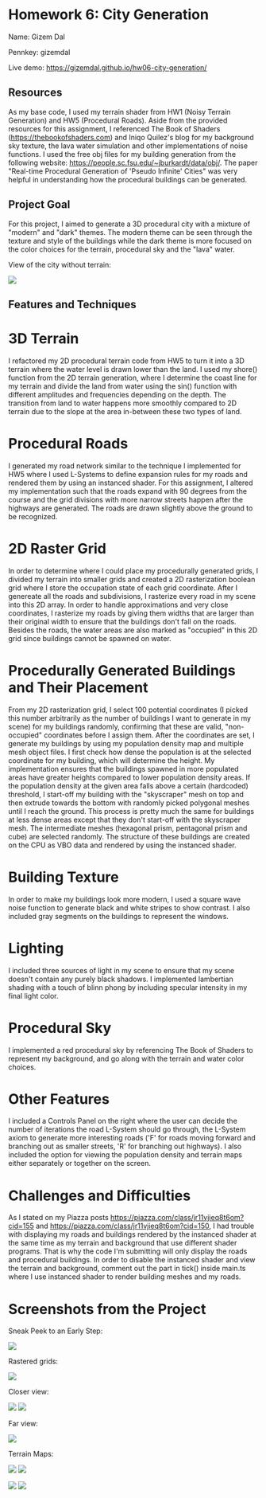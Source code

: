 # Homework 6: City Generation

Name: Gizem Dal

Pennkey: gizemdal

Live demo: https://gizemdal.github.io/hw06-city-generation/

## Resources
As my base code, I used my terrain shader from HW1 (Noisy Terrain Generation) and HW5 (Procedural Roads). Aside from the provided resources for this assignment, I referenced The Book of Shaders (https://thebookofshaders.com) and Iniqo Quilez's blog for my background sky texture, the lava water simulation and other implementations of noise functions. I used the free obj files for my building generation from the following website: https://people.sc.fsu.edu/~jburkardt/data/obj/. The paper "Real-time Procedural Generation of 'Pseudo Infinite' Cities" was very helpful in understanding how the procedural buildings can be generated.

## Project Goal
For this project, I aimed to generate a 3D procedural city with a mixture of "modern" and "dark" themes. The modern theme can be seen through the texture and style of the buildings while the dark theme is more focused on the color choices for the terrain, procedural sky and the "lava" water.

View of the city without terrain:

![](process_imgs/cityview.png)

## Features and Techniques

# 3D Terrain

I refactored my 2D procedural terrain code from HW5 to turn it into a 3D terrain where the water level is drawn lower than the land. I used my shore() function from the 2D terrain generation, where I determine the coast line for my terrain and divide the land from water using the sin() function with different amplitudes and frequencies depending on the depth. The transition from land to water happens more smoothly compared to 2D terrain due to the slope at the area in-between these two types of land.

# Procedural Roads

I generated my road network similar to the technique I implemented for HW5 where I used L-Systems to define expansion rules for my roads and rendered them by using an instanced shader. For this assignment, I altered my implementation such that the roads expand with 90 degrees from the course and the grid divisions with more narrow streets happen after the highways are generated. The roads are drawn slightly above the ground to be recognized.

# 2D Raster Grid

In order to determine where I could place my procedurally generated grids, I divided my terrain into smaller grids and created a 2D rasterization boolean grid where I store the occupation state of each grid coordinate. After I genereate all the roads and subdivisions, I rasterize every road in my scene into this 2D array. In order to handle approximations and very close coordinates, I rasterize my roads by giving them widths that are larger than their original width to ensure that the buildings don't fall on the roads. Besides the roads, the water areas are also marked as "occupied" in this 2D grid since buildings cannot be spawned on water.

# Procedurally Generated Buildings and Their Placement

From my 2D rasterization grid, I select 100 potential coordinates (I picked this number arbitrarily as the number of buildings I want to generate in my scene) for my buildings randomly, confirming that these are valid, "non-occupied" coordinates before I assign them. After the coordinates are set, I generate my buildings by using my population density map and multiple mesh object files. I first check how dense the population is at the selected coordinate for my building, which will determine the height. My implementation ensures that the buildings spawned in more populated areas have greater heights compared to lower population density areas. If the population density at the given area falls above a certain (hardcoded) threshold, I start-off my building with the "skyscraper" mesh on top and then extrude towards the bottom with randomly picked polygonal meshes until I reach the ground. This process is pretty much the same for buildings at less dense areas except that they don't start-off with the skyscraper mesh. The intermediate meshes (hexagonal prism, pentagonal prism and cube) are selected randomly. The structure of these buildings are created on the CPU as VBO data and rendered by using the instanced shader.

# Building Texture

In order to make my buildings look more modern, I used a square wave noise function to generate black and white stripes to show contrast. I also included gray segments on the buildings to represent the windows.

# Lighting

I included three sources of light in my scene to ensure that my scene doesn't contain any purely black shadows. I implemented lambertian shading with a touch of blinn phong by including specular intensity in my final light color.

# Procedural Sky

I implemented a red procedural sky by referencing The Book of Shaders to represent my background, and go along with the terrain and water color choices.

# Other Features

I included a Controls Panel on the right where the user can decide the number of iterations the road L-System should go through, the L-System axiom to generate more interesting roads ('F' for roads moving forward and branching out as smaller streets, 'R' for branching out highways). I also included the option for viewing the population density and terrain maps either separately or together on the screen.

# Challenges and Difficulties

As I stated on my Piazza posts https://piazza.com/class/jr11vjieq8t6om?cid=155 and https://piazza.com/class/jr11vjieq8t6om?cid=150, I had trouble with displaying my roads and buildings rendered by the instanced shader at the same time as my terrain and background that use different shader programs. That is why the code I'm submitting will only display the roads and procedural buildings. In order to disable the instanced shader and view the terrain and background, comment out the part in tick() inside main.ts where I use instanced shader to render building meshes and my roads.

# Screenshots from the Project

Sneak Peek to an Early Step:

![](process_imgs/early.png)

Rastered grids:

![](process_imgs/raster_ex.png)

Closer view:

![](process_imgs/closerview.png) ![](process_imgs/buildings.png)

Far view:

![](process_imgs/farview.png)

Terrain Maps:

![](process_imgs/terrain1.png) ![](process_imgs/terrainpop.png)

![](process_imgs/terrainter.png) ![](process_imgs/terrainboth.png)

